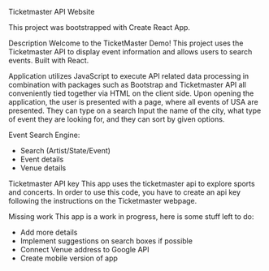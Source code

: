 Ticketmaster API Website

This project was bootstrapped with Create React App.

Description
Welcome to the TicketMaster Demo! This project uses the Ticketmaster API to display event information and allows users to search events. Built with React.

Application utilizes JavaScript to execute API related data processing in combination with packages such as Bootstrap and Ticketmaster API all conveniently tied together via HTML on the client side. Upon opening the application, the user is presented with a page, where all events of USA are presented. They can type on a search Input the name of the city, what type of event they are looking for, and they can sort by given options.

 Event Search Engine:
- Search (Artist/State/Event)
- Event details
- Venue details

Ticketmaster API key
This app uses the ticketmaster api to explore sports and concerts. In order to use this code, you have to create an api key following the instructions on the Ticketmaster webpage.

Missing work
This app is a work in progress, here is some stuff left to do:
- Add more details
- Implement suggestions on search boxes if possible
- Connect Venue address to Google API
- Create mobile version of app